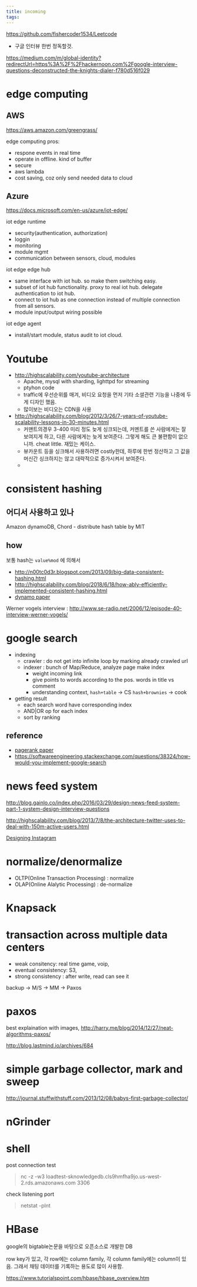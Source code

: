 ```yaml
---
title: incoming
tags:
---
```


https://github.com/fishercoder1534/Leetcode

- 구글 인터뷰 한번 정독할것.

https://medium.com/m/global-identity?redirectUrl=https%3A%2F%2Fhackernoon.com%2Fgoogle-interview-questions-deconstructed-the-knights-dialer-f780d516f029


# edge computing

## AWS

https://aws.amazon.com/greengrass/

edge computing pros:

- respone events in real time
- operate in offline. kind of buffer
- secure
- aws lambda
- cost saving, coz only send needed data to cloud


## Azure

https://docs.microsoft.com/en-us/azure/iot-edge/

iot edge runtime

- security(authentication, authorization)
- loggin
- monitoring
- module mgmt
- communication between sensors, cloud, modules

iot edge edge hub

- same interface with iot hub. so make them switching easy.
- subset of iot hub functionality. proxy to real iot hub. delegate authentication to iot hub.
- connect to iot hub as one connection instead of multiple connection from all sensors.
- module input/output wiring possible

iot edge agent

- install/start module, status audit to iot cloud.

# Youtube

- http://highscalability.com/youtube-architecture
  - Apache, mysql with sharding, lighttpd for streaming
  - ptyhon code
  - traffic에 우선순위를 매겨, 비디오 요청을 먼저 기타 소셜관련 기능을 나중에 두게 디자인 했음.
  - 많이보는 비디오는 CDN을 사용
- http://highscalability.com/blog/2012/3/26/7-years-of-youtube-scalability-lessons-in-30-minutes.html
  - 커맨트의경우 3-400 미리 정도 늦게 싱크되는데, 커멘트를 쓴 사람에게는 잘 보여지게 하고, 다른 사람에게는 늦게 보여준다. 그렇게 해도 큰 불편함이 없으니까. cheat little. 재밌는 케이스.
  - 뷰카운트 등을 싱크해서 사용하려면 costly한데, 하루에 한번 정산하고 그 값을 머신간 싱크하지는 않고 대략적으로 증가시켜서 보여준다.
  - 

# consistent hashing

## 어디서 사용하고 있나
Amazon dynamoDB, Chord - distribute hash table by MIT

## how

보통 hash는 `value%mod` 에 의해서 

- http://n00tc0d3r.blogspot.com/2013/09/big-data-consistent-hashing.html
- http://highscalability.com/blog/2018/6/18/how-ably-efficiently-implemented-consistent-hashing.html
- [dynamo paper](http://s3.amazonaws.com/AllThingsDistributed/sosp/amazon-dynamo-sosp2007.pdf)

Werner vogels interview : http://www.se-radio.net/2006/12/episode-40-interview-werner-vogels/



# google search

- indexing
  - crawler : do not get into infinite loop by marking already crawled url
  - indexer : bunch of Map/Reduce, analyze page make index
    - weight incoming link
    - give points to words according to the pos. words in title vs comment
    - understanding context, `hash+table` -> CS `hash+brownies` -> cook
- getting result
  - each search word have corresponding index
  - AND|OR op for each index
  - sort by ranking

## reference

- [pagerank paper](http://infolab.stanford.edu/~backrub/google.html)
- https://softwareengineering.stackexchange.com/questions/38324/how-would-you-implement-google-search


# news feed system

http://blog.gainlo.co/index.php/2016/03/29/design-news-feed-system-part-1-system-design-interview-questions

http://highscalability.com/blog/2013/7/8/the-architecture-twitter-uses-to-deal-with-150m-active-users.html



[Designing Instagram](https://www.educative.io/collection/page/5668639101419520/5649050225344512/5673385510043648)




# normalize/denormalize
- OLTP(Online Transaction Processing) : normalize
- OLAP(Online Alalytic Processing) : de-normalize

# Knapsack



# transaction across multiple data centers

- weak consitency: real time game, voip, 
- eventual consistency: S3, 
- strong consistency : after write, read can see it

backup -> M/S -> MM -> Paxos

# paxos

best explaination with images, http://harry.me/blog/2014/12/27/neat-algorithms-paxos/

http://blog.lastmind.io/archives/684

# simple garbage collector, mark and sweep

http://journal.stuffwithstuff.com/2013/12/08/babys-first-garbage-collector/

# nGrinder



# shell

post connection test

> nc -z -w3 loadtest-sknowledgedb.cls9hmfha9jo.us-west-2.rds.amazonaws.com 3306

check listening port 

> netstat -plnt

# HBase

google의 bigtable논문을 바탕으로 오픈소스로 개발한 DB

row key가 있고, 각 row에는 column family, 각 column family에는 column이 있음. 그래서 채팅 데이터를 기록하는 용도로 많이 사용함.

https://www.tutorialspoint.com/hbase/hbase_overview.htm
